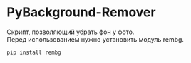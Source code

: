 # PyBackground-Remover

Скрипт, позволяющий убрать фон у фото.\
Перед использованием нужно установить модуль rembg.

```pip install rembg```


